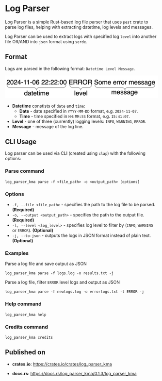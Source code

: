 # Log Parser

Log Parser is a simple Rust-based log file parser that uses `pest` crate to parse log files, helping with extracting datetime, log levels and messages.

Log Parser can be used to extract logs with specified log `level` into another file OR/AND into `json` format using `serde`.

## Format

Logs are parsed in the following format: `Datetime Level Message`.

![Log line diagram](assets/logline_diagram.png)

- **Datetime** constists of `date` and `time`:
  - **Date** - date specified in `YYYY-MM-DD` format, e.g. `2024-11-07`.
  - **Time** - time specified in `HH:MM:SS` format, e.g. `15:41:07`.
- **Level** - one of three (currently) logging levels: `INFO`, `WARNING`, `ERROR`.
- **Message** - message of the log line.

## CLI Usage

Log parser can be used via CLI (created using `clap`) with the following options:

### Parse command

```
log_parser_kma parse -f <file_path> -o <output_path> [options]
```

### Options

- `-f, --file <file_path>` - specifies the path to the log file to be parsed. **(Required)**
- `-o, --output <output_path>` - specifies the path to the output file. **(Required)**
- `-l, --level <log_level>` - specifies log level to filter by (`INFO`, `WARNING` or `ERROR`). **(Optional)**
- `-j, --to-json` - outputs the logs in JSON format instead of plain text. **(Optional)**

### Examples

Parse a log file and save output as JSON

```
log_parser_kma parse -f logs.log -o results.txt -j
```

Parse a log file, filter `ERROR` level logs and output as JSON

```
log_parser_kma parse -f newlogs.log -o errorlogs.txt -l ERROR -j
```

### Help command

```
log_parser_kma help
```

### Credits command

```
log_parser_kma credits
```

## Published on

- **crates.io**: https://crates.io/crates/log_parser_kma

- **docs.rs**: https://docs.rs/log_parser_kma/0.1.3/log_parser_kma
